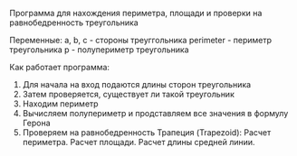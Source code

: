 Программа для нахождения периметра, площади и проверки на равнобедренность треугольника

Переменные:
a, b, c - стороны треуггольника
perimeter - периметр треугольника
p - полупериметр треугольника

Как работает программа:
1. Для начала на вход подаются длины сторон треугольника
2. Затем проверяется, существует ли такой треугольник
3. Находим периметр
4. Вычисляем полупериметр и продставляем все значения в формулу Герона 
5. Проверяем на равнобедренность
Трапеция (Trapezoid):
Расчет периметра.
Расчет площади.
Расчет длины средней линии.
